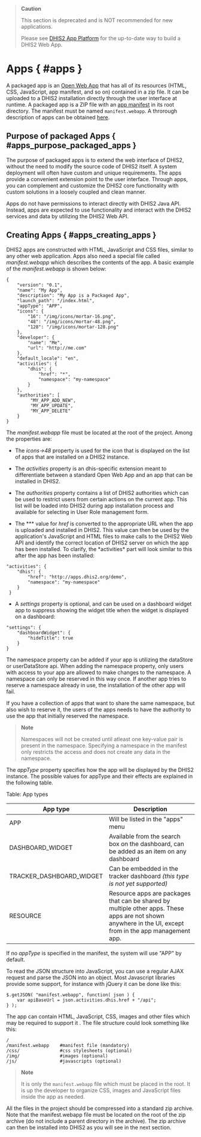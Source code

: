 > **Caution**
>
> This section is deprecated and is NOT recommended for new
> applications.
>
> Please see [DHIS2 App Platform](https://platform.dhis2.nu/#/) for the
> up-to-date way to build a DHIS2 Web App.

# Apps { #apps }

A packaged app is an [Open Web
App](https://developer.mozilla.org/en-US/docs/Open_Web_apps_and_Web_standards)
that has all of its resources (HTML, CSS, JavaScript, app manifest, and
so on) contained in a zip file. It can be uploaded to a DHIS2
installation directly through the user interface at runtime. A packaged
app is a ZIP file with an [app
manifest](http://www.w3.org/2008/webapps/manifest/) in its root
directory. The manifest must be named `manifest.webapp`. A throrough
description of apps can be obtained
[here](https://developer.mozilla.org/en-US/Apps/Quickstart).

## Purpose of packaged Apps { #apps_purpose_packaged_apps }

The purpose of packaged apps is to extend the web interface of DHIS2,
without the need to modify the source code of DHIS2 itself. A system
deployment will often have custom and unique requirements. The apps
provide a convenient extension point to the user interface. Through
apps, you can complement and customize the DHIS2 core functionality with
custom solutions in a loosely coupled and clean manner.

Apps do not have permissions to interact directly with DHIS2 Java API.
Instead, apps are expected to use functionality and interact with the
DHIS2 services and data by utilizing the DHIS2 Web API.

## Creating Apps { #apps_creating_apps }

DHIS2 apps are constructed with HTML, JavaScript and CSS files, similar
to any other web application. Apps also need a special file called
_manifest.webapp_ which describes the contents of the app. A basic
example of the _manifest.webapp_ is shown below:

    {
        "version": "0.1",
        "name": "My App",
        "description": "My App is a Packaged App",
        "launch_path": "/index.html",
        "appType": "APP",
        "icons": {
            "16": "/img/icons/mortar-16.png",
            "48": "/img/icons/mortar-48.png",
            "128": "/img/icons/mortar-128.png"
        },
        "developer": {
            "name": "Me",
            "url": "http://me.com"
        },
        "default_locale": "en",
        "activities": {
            "dhis": {
                "href": "*",
                "namespace": "my-namespace"
            }
        },
        "authorities": [
             "MY_APP_ADD_NEW",
             "MY_APP_UPDATE",
             "MY_APP_DELETE"
        }
    }

The _manifest.webapp_ file must be located at the root of the project.
Among the properties are:

-   The _icons→48_ property is used for the icon that is displayed on
    the list of apps that are installed on a DHIS2 instance.

-   The _activities_ property is an dhis-specific extension meant to
    differentiate between a standard Open Web App and an app that can be
    installed in DHIS2.

-   The _authorities_ property contains a list of DHIS2 authorities
    which can be used to restrict users from certain actions on the
    current app. This list will be loaded into DHIS2 during app
    installation process and available for selecting in User Role
    management form.

-   The \*\** value for *href* is converted to the appropriate URL when
    the app is uploaded and installed in DHIS2. This value can then be
    used by the application's JavaScript and HTML files to make calls to
    the DHIS2 Web API and identify the correct location of DHIS2 server
    on which the app has been installed. To clarify, the *activities\*
    part will look similar to this after the app has been installed:

<!-- end list -->

    "activities": {
        "dhis": {
            "href": "http://apps.dhis2.org/demo",
            "namespace": "my-namespace"
        }
     }

-   A _settings_ property is optional, and can be used on a dashboard
    widget app to suppress showing the widget title when the widget is
    displayed on a dashboard:

<!-- end list -->

    "settings": {
        "dashboardWidget": {
            "hideTitle": true
        }
    }

The namespace property can be added if your app is utilizing the
dataStore or userDataStore api. When adding the namespace property, only
users with access to your app are allowed to make changes to the
namespace. A namespace can only be reserved in this way once. If another
app tries to reserve a namespace already in use, the installation of the
other app will fail.

If you have a collection of apps that want to share the same namespace,
but also wish to reserve it, the users of the apps needs to have the
authority to use the app that initially reserved the namespace.

> **Note**
>
> Namespaces will not be created until atleast one key-value pair is
> present in the namespace. Specifying a namespace in the manifest only
> restricts the access and does not create any data in the namespace.

The _appType_ property specifies how the app will be displayed by the
DHIS2 instance. The possible values for appType and their effects are
explained in the following table.

Table: App types

| App type                 | Description                                                                                                                                               |
| ------------------------ | --------------------------------------------------------------------------------------------------------------------------------------------------------- |
| APP                      | Will be listed in the "apps" menu                                                                                                                         |
| DASHBOARD_WIDGET         | Available from the search box on the dashboard, can be added as an item on any dashboard                                                                  |
| TRACKER_DASHBOARD_WIDGET | Can be embedded in the tracker dashboard _(this type is not yet supported)_                                                                               |
| RESOURCE                 | Resource apps are packages that can be shared by multiple other apps. These apps are not shown anywhere in the UI, except from in the app management app. |

If no _appType_ is specified in the manifest, the system will use "APP"
by default.

To read the JSON structure into JavaScript, you can use a regular AJAX
request and parse the JSON into an object. Most Javascript libraries
provide some support, for instance with jQuery it can be done like this:

    $.getJSON( "manifest.webapp", function( json ) {
        var apiBaseUrl = json.activities.dhis.href + "/api";
    } );

The app can contain HTML, JavaScript, CSS, images and other files which
may be required to support it . The file structure could look something
like this:

    /
    /manifest.webapp    #manifest file (mandatory)
    /css/               #css stylesheets (optional)
    /img/               #images (optional)
    /js/                #javascripts (optional)

> **Note**
>
> It is only the `manifest.webapp` file which must be placed in the
> root. It is up the developer to organize CSS, images and JavaScript
> files inside the app as needed.

All the files in the project should be compressed into a standard zip
archive. Note that the manifest.webapp file must be located on the root
of the zip archive (do not include a parent directory in the archive).
The zip archive can then be installed into DHIS2 as you will see in the
next section.
